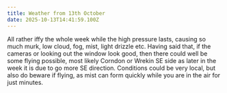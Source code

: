 ```yaml
---
title: Weather from 13th October
date: 2025-10-13T14:41:59.100Z
---
```

All rather iffy the whole week while the high pressure lasts, causing so much murk, low cloud, fog, mist, light drizzle etc.  Having said that, if the cameras or looking out the window look good, then there could well be some flying possible,  most likely Corndon or Wrekin SE side as later in the week it is due to go more SE direction.  Conditions could be very local, but also do beware if flying, as mist can form quickly while you are in the air for just minutes.